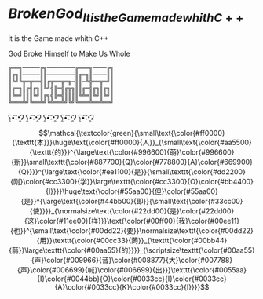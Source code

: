 # $Broken God_{It is the Game made whith C++}$
It is the Game made whith C++

God Broke Himself to Make Us Whole
```
╔══╗─────╔╗────────╔═══╗────╔╗
║╔╗║─────║║────────║╔═╗║────║║
║╚╝╚╦═╦══╣║╔╦══╦═╗─║║─╚╬══╦═╝║
║╔═╗║╔╣╔╗║╚╝╣║═╣╔╗╗║║╔═╣╔╗║╔╗║
║╚═╝║║║╚╝║╔╗╣║═╣║║║║╚╩═║╚╝║╚╝║
╚═══╩╝╚══╩╝╚╩══╩╝╚╝╚═══╩══╩══╝
```
ʕ̯•͡˔•̯᷅ʔ ʕ̯•͡˔•̯᷅ʔ ʕ̯•͡˔•̯᷅ʔ ʕ̯•͡˔•̯᷅ʔ ʕ̯•͡˔•̯᷅ʔ

$$\mathcal{\textcolor{green}{\small\text{\color{#ff0000}{\texttt{本}}}\huge\text{\color{#ff0000}{人}}_{\small\text{\color{#aa5500}{\texttt{的}}}^{\large\text{\color{#996600}{萌}\color{#996600}{新}}\small\texttt{\color{#887700}{Q}\color{#778800}{A}\color{#669900}{Q}}}}^{\large\text{\color{#ee1100}{是}}{\small\texttt{\color{#dd2200}{刚}\color{#cc3300}{学}}\large\texttt{\color{#cc3300}{O}\color{#bb4400}{I}}}}\huge\text{\color{#55aa00}{但}\color{#55aa00}{是}}^{\large\text{\color{#44bb00}{即}}{\small\text{\color{#33cc00}{使}}}}_{\normalsize\text{\color{#22dd00}{是}\color{#22dd00}{这}\color{#11ee00}{样}}}\text{\color{#00ff00}{我}\color{#00ee11}{也}}^{\small\text{\color{#00dd22}{要}}\normalsize\texttt{\color{#00dd22}{用}}\texttt{\color{#00cc33}{蒟}}_{\texttt{\color{#00bb44}{蒻}}\large\texttt{\color{#00aa55}{的}}}}_{\scriptsize\texttt{\color{#00aa55}{声}\color{#009966}{音}\color{#008877}{大}\color{#007788}{声}\color{#006699}{喊}\color{#006699}{出}}}\texttt{\color{#0055aa}{I}\color{#0044bb}{O}\color{#0033cc}{I}\color{#0033cc}{A}\color{#0033cc}{K}\color{#0033cc}{I}}}}$$
